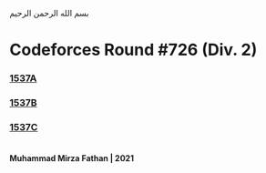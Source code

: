 بسم الله الرحمن الرحيم
<br />
# Codeforces Round #726 (Div. 2)
### [1537A](https://codeforces.com/problemset/problem/1537/A)
### [1537B](https://codeforces.com/problemset/problem/1537/B)
### [1537C](https://codeforces.com/problemset/problem/1537/C) <br/><br/>
**Muhammad Mirza Fathan | 2021**
